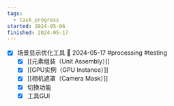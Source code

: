 ```yaml
---
tags:
  - task_progress
started: 2024-05-06
finished: 2024-05-17
---
```

- [x] 场景显示优化工具 📅 2024-05-17 #processing #testing 
	- [x] [[元素组装（Unit Assembly）]]
	- [x] [[GPU实例（GPU Instance）]]
	- [x] [[相机遮罩（Camera Mask）]]
	- [x] 切换功能
	- [x] 工具GUI
